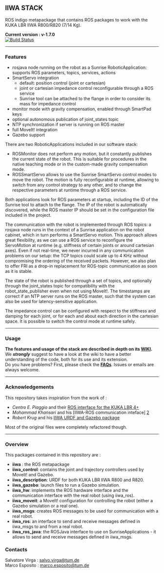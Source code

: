 ## IIWA STACK
ROS indigo metapackage that contains ROS packages to work with the KUKA LBR IIWA R800/R820 (7/14 Kg).

**Current version : v-1.7.0**        
[![Build Status](https://travis-ci.org/SalvoVirga/iiwa_stack.svg?branch=master)](https://travis-ci.org/SalvoVirga/iiwa_stack)
___
### Features
- rosjava node running on the robot as a Sunrise RoboticApplication: supports ROS parameters, topics, services, actions
- SmartServo integration
  - default: position control (joint or cartesian)
  - joint or cartesian impedance control reconfigurable through a ROS service
  - Sunrise tool can be attached to the flange in order to consider its mass for impedance control
- monitor mode with gravity compensation, enabled through SmartPad keys
- optional autonomous publication of joint_states topic
- NTP synchronization if server is running on ROS master
- full MoveIt! integration
- Gazebo support

There are two RoboticApplications included in our software stack: 
- ROSMonitor does not perform any motion, but it constantly publishes the current 
state of the robot. This is suitable for procedures in the native teaching mode 
or in the custom-made gravity compensation mode.
- ROSSmartServo allows to use the Sunrise SmartServo control modes to move the robot. 
The motion is fully reconfigurable at runtime, allowing to switch from any control 
strategy to any other, and to change the respective parameters at runtime through a 
ROS service.

Both applications look for ROS parameters at startup, including the ID of the Sunrise 
tool to attach to the flange. The IP of the robot is automatically discovered, while 
the ROS master IP should be set in the configuration file included in the project.

The communication with the robot is implemented through ROS topics: a rosjava node 
runs in the context of a Sunrise application on the robot cabinet, which in turn 
performs a SmartServo motion. This approach allows great flexibility, as we can 
use a ROS service to reconfigure the ServoMotion at runtime (e.g. stiffness of 
certain joints or around cartesian axes). Even if not real-time, we never incurred 
in any communication problems on our setup: the TCP topics could scale up to 4 KHz 
without compromising the ordering of the received packets. However, we also plan 
to offer FRI as a drop-in replacement for ROS-topic communication as soon as it is stable. 

The state of the robot is published through a set of topics, and optionally through 
the joint_states topic for compatibility with the robot_state_publisher even when 
not using MoveIt!. The timestamps are correct if an NTP server runs on the ROS master, 
such that the system can also be used for latency-sensitive application.

The impedance control can be configured with respect to the stiffness and damping 
for each joint, or for each and about each direction in the cartesian space. It is 
possible to switch the control mode at runtime safely.
___
### Usage
__The features and usage of the stack are described in depth on its  [WIKI][8].__  
We **_strongly_** suggest to have a look at the wiki to have a better understanding of the code, both for its use and its extension.     
Do you have problems? First, please check the [**FAQs**](https://github.com/SalvoVirga/iiwa_stack/wiki/FAQ). Issues or emails are always welcome.

___
### Acknowledgements
This repository takes inspiration from the work of :
- _Centro E. Piaggio_ and their [ROS interface for the KUKA LBR 4+][1]
- _Mohammad Khansari_ and his [IIWA-ROS communication inteface] [2] 
- _Robert Krug_ and his [IIWA URDF and Gazebo package][7]      

Most of the original files were completely refactored though.
___
### Overview
This packages contained in this repository are :
- __iiwa__ : the ROS metapackage
- __iiwa_control__: contains the joint and trajectory controllers used by MoveIt! and Gazebo.
- __iiwa_description__: URDF for both KUKA LBR IIWA R800 and R820.
- __iiwa_gazebo__: launch files to run a Gazebo simulation.
- __iiwa_hw__: implements the ROS hardware interface and the communication interface with the real robot (using iiwa_ros).
- __iiwa_moveit__: a MoveIt! configuration for controlling the robot (either a Gazebo simulation or a real one).
- __iiwa_msgs__: creates ROS messages to be used for communication with a real robot. 
- __iiwa_ros__: an interface to send and receive messages defined in iiwa_msgs to and from a real robot.
- __iiwa_ros_java__: the ROSJava interface to use on SunriseApplications - it allows to send and receive messages defined in iiwa_msgs.

### Contacts
Salvatore Virga : salvo.virga@tum.de     
Marco Esposito : marco.esposito@tum.de

[1]: https://github.com/CentroEPiaggio/kuka-lwr
[2]: https://bitbucket.org/khansari/iiwa.git
[3]: https://bitbucket.org/khansari/iiwa/src/c4578460d79d5d24f58bf94bd97fb6cb0b6f280f/msg/IIWAMsg.msg
[4]: https://bitbucket.org/khansari/iiwa/wiki/Home
[5]: https://bitbucket.org/khansari/iiwa/src/c4578460d79d5d24f58bf94bd97fb6cb0b6f280f/JavaNode/?at=master
[6]: http://git.lcsr.jhu.edu/cgrauma1/kuka_iiwa_shared
[7]: https://github.com/rtkg/lbr_iiwa
[8]: https://github.com/SalvoVirga/iiwa_stack/wiki
